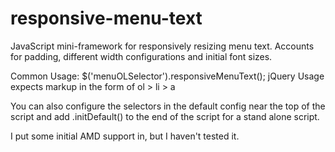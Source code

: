 responsive-menu-text
====================

JavaScript mini-framework for responsively resizing menu text. Accounts for padding, different width configurations and initial font sizes.

Common Usage: $('menuOLSelector').responsiveMenuText();
 jQuery Usage expects markup in the form of ol > li > a
 
 You can also configure the selectors in the default config near the top of the script and add .initDefault() to the end of the script for a stand alone script. 
 
 I put some initial AMD support in, but I haven't tested it.
 
